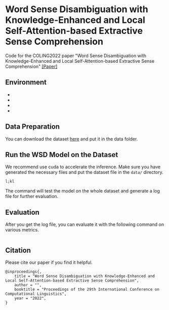 #  Word Sense Disambiguation with Knowledge-Enhanced and Local Self-Attention-based Extractive Sense Comprehension

Code for the COLING2022 paper "Word Sense Disambiguation with Knowledge-Enhanced and Local Self-Attention-based Extractive Sense Comprehension"
[[Paper]]()

## Environment
- 
- 
- 
- 


## Data Preparation
You can download the dataset [here](http://lcl.uniroma1.it/wsdeval/home) and put it in the data folder.
## Run the WSD Model on the Dataset
We recommend use cuda to accelerate the inference. Make sure you have generated the necessary files and put the dataset file in the `data/` directory.
```shell
l;kl
```
The command will test the model on the whole dataset and generate a log file for further evaluation.
## Evaluation
After you get the log file, you can evaluate it with the following command on various metrics. 
```shell

```
## Citation
Please cite our paper if you find it helpful.
```
@inproceedings{,
    title = "Word Sense Disambiguation with Knowledge-Enhanced and Local Self-Attention-based Extractive Sense Comprehension",
    author = "",
    booktitle = "Proceedings of the 29th International Conference on Computational Linguistics",
    year = "2022",
}
```


